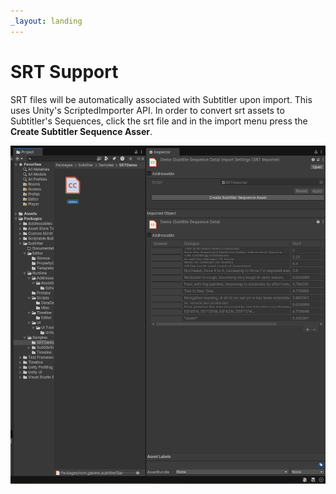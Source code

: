 ```yaml
---
_layout: landing
---
```


# SRT Support
SRT files will be automatically associated with Subtitler upon import. This uses Unity's ScriptedImporter API. In order to convert srt assets to Subtitler's Sequences, click the srt file and in the import menu press the **Create Subtitler Sequence Asser**.

![Track](../images/Screens/srt.PNG)
